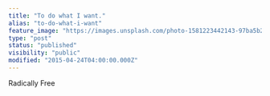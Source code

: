 ```yaml
---
title: "To do what I want."
alias: "to-do-what-i-want"
feature_image: "https://images.unsplash.com/photo-1581223442143-97ba5b2d5756?ixlib=rb-1.2.1&q=80&fm=jpg&crop=entropy&cs=tinysrgb&w=2000&fit=max&ixid=eyJhcHBfaWQiOjExNzczfQ"
type: "post"
status: "published"
visibility: "public"
modified: "2015-04-24T04:00:00.000Z"
---
```


<p></p><p>Radically Free</p><p><br></p>
